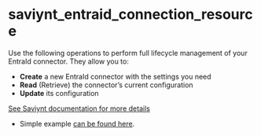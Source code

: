 # saviynt_entraid_connection_resource

Use the following operations to perform full lifecycle management of your EntraId connector. They allow you to:

- **Create** a new EntraId connector with the settings you need  
- **Read** (Retrieve) the connector’s current configuration  
- **Update** its configuration

[See Saviynt documentation for more details](https://docs.saviyntcloud.com/bundle/AD-v55x/page/Content/Azure-AD-Integration-Overview.htm)

- Simple example [can be found here](./resource.tf).
